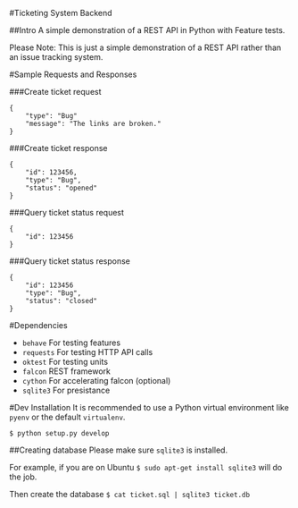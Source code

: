 #Ticketing System Backend

##Intro
A simple demonstration of a REST API in Python with Feature tests.

Please Note: This is just a simple demonstration of a REST API rather than an issue tracking system.

#Sample Requests and Responses

###Create ticket request
```
{
    "type": "Bug"
    "message": "The links are broken."
}
```

###Create ticket response
```
{
    "id": 123456,
    "type": "Bug",
    "status": "opened"
}
```

###Query ticket status request
```
{
    "id": 123456
}
```

###Query ticket status response
```
{
    "id": 123456
    "type": "Bug",
    "status": "closed"
}
```

#Dependencies
 - `behave` For testing features
 - `requests` For testing HTTP API calls
 - `oktest` For testing units
 - `falcon` REST framework
 - `cython` For accelerating falcon (optional)
 - `sqlite3` For presistance

#Dev Installation
It is recommended to use a Python virtual environment like `pyenv` or the default `virtualenv`.

`$ python setup.py develop`


##Creating database
Please make sure `sqlite3` is installed.

For example, if you are on Ubuntu `$ sudo apt-get install sqlite3` will do the job.

Then create the database
`$ cat ticket.sql | sqlite3 ticket.db`
